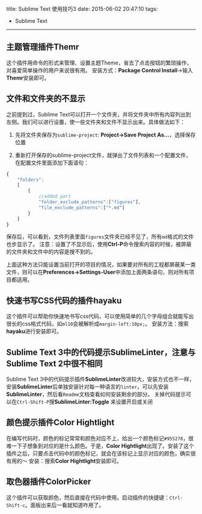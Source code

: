 title: Sublime Text 使用技巧3
date: 2015-06-02 20:47:10
tags:
 - Sublime Text 
---

## 主题管理插件Themr

这个插件用命令的形式来管理、设置主题Theme，省去了点击按钮的繁琐操作，对喜爱简单操作的用户来说很有用。
安装方式：**Package Control Install**->输入**Themr**安装即可。

<!--more-->

## 文件和文件夹的不显示

之前提到过，Sublime Text可以打开一个文件夹，并将文件夹中所有内容列出到左侧。我们可以进行设置，使一些文件夹和文件不显示出来。具体做法如下：

 1. 先将文件夹保存为`sublime-project`: **Project->Save Project As…**，选择保存位置

 2. 重新打开保存的sublime-project文件，就弹出了文件列表和一个配置文件，在配置文件里面添加下面语句：

```javascript
{
	"folders":
	[
		{
			//added part
			"folder_exclude_patterns":["figures"],
			"file_exclude_patterns":["*.md"]
		}
	]
}
```

保存后，可以看到，文件列表里面`figures`文件夹已经不见了，所有`md`格式的文件也步显示了。
注意：设置了不显示后，使用**Ctrl-P**命令搜索内容的时候，被屏蔽的文件夹和文件中的内容是搜不到的。

上面这种方法只能设置当前打开的项目的情况，如果要对所有的工程都屏蔽某一类文件，则可以在**Preferences->Settings-User**中添加上面两条语句，则对所有项目都适用。

## 快速书写CSS代码的插件hayaku

这个插件可以帮助你快速地书写css代码，可以使用简单的几个字母组合就能写出很长的css格式代码，如`ml10`会被解析成`margin-left:10px;`。
安装方法：搜索**hayaku**进行安装即可。

## Sublime Text 3中的代码提示SublimeLinter，注意与Sublime Text 2中很不相同

Sublime Text 3中的代码提示插件**SublimeLinter**改进较大，安装方式也不一样，安装**SublimeLinter**后单独安装针对每一种语言的`linter`，可以先安装**SublimeLinter**，然后看`Readme`文档查看如何安装剩余的部分。
关掉代码提示可以在`Ctrl-Shift-P`搜**SublimeLinter:Toggle** 来设置开启或关闭

## 颜色提示插件Color Hightlight

在编写代码时，颜色的标记常常和颜色对应不上，给出一个颜色标记`#955278`，很难一下子想象到对应的是什么颜色。于是，**Color Hightlight**出现了。安装了这个插件之后，只要点击代码中的颜色标记，就会在该标记上显示对应的颜色，确实很有用的～
安装：搜索**Color Hightlight**安装即可。

## 取色器插件ColorPicker

这个插件可以获取颜色，然后直接在代码中使用。启动插件的快捷键：`Ctrl-Shift-c`。面板出来后一看就知道咋用了。
